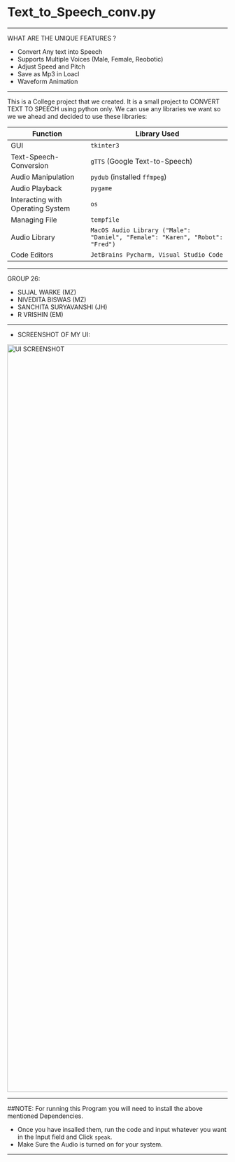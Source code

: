# Text_to_Speech_conv.py
-------------------------------------------------------------------------------------------------------------------------------------------------------------------------------------------------------

WHAT ARE THE UNIQUE FEATURES ?
- Convert Any text into Speech
- Supports Multiple Voices (Male, Female, Reobotic)
- Adjust Speed and Pitch
- Save as Mp3 in Loacl
- Waveform Animation
-------------------------------------------------------------------------------------------------------------------------------------------------------------------------------------------------------
This is a College project that we created. It is a small project to CONVERT TEXT TO SPEECH using python only. We can use any libraries we want so we we ahead and decided to use these libraries: 

| Function                   | Library Used         |
|----------------------------|----------------------|
| GUI                        | `tkinter3`            |
| Text-Speech-Conversion     | `gTTS` (Google Text-to-Speech) |
| Audio Manipulation         | `pydub` (installed `ffmpeg`) |
| Audio Playback             | `pygame`             |
| Interacting with Operating System | `os`          |
| Managing File              | `tempfile`           |
| Audio Library              | `MacOS Audio Library ("Male": "Daniel", "Female": "Karen", "Robot": "Fred")` |
| Code Editors              | `JetBrains Pycharm, Visual Studio Code`           |

-------------------------------------------------------------------------------------------------------------------------------------------------------------------------------------------------------
GROUP 26: 
- SUJAL WARKE (MZ)
- NIVEDITA BISWAS (MZ)
- SANCHITA SURYAVANSHI (JH)
- R VRISHIN (EM)
-------------------------------------------------------------------------------------------------------------------------------------------------------------------------------------------------------

- SCREENSHOT OF MY UI:
<img width="1710" alt="UI SCREENSHOT" src="https://github.com/user-attachments/assets/66a7917a-6da7-4170-b305-4a4415efc884" />


-------------------------------------------------------------------------------------------------------------------------------------------------------------------------------------------------------
##NOTE:
For running this Program you will need to install the above mentioned Dependencies.

- Once you have insalled them, run the code and input whatever you want in the Input field and Click `speak`.
- Make Sure the Audio is turned on for your system.

-------------------------------------------------------------------------------------------------------------------------------------------------------------------------------------------------------
